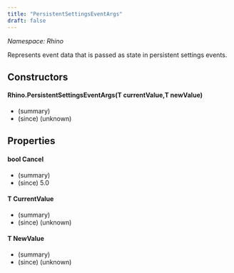 ```yaml
---
title: "PersistentSettingsEventArgs"
draft: false
---
```


*Namespace: Rhino*

   Represents event data that is passed as state in persistent settings events.
   
## Constructors
#### Rhino.PersistentSettingsEventArgs(T currentValue,T newValue)
- (summary) 
- (since) (unknown)
## Properties
#### bool Cancel
- (summary) 
- (since) 5.0
#### T CurrentValue
- (summary) 
- (since) (unknown)
#### T NewValue
- (summary) 
- (since) (unknown)

